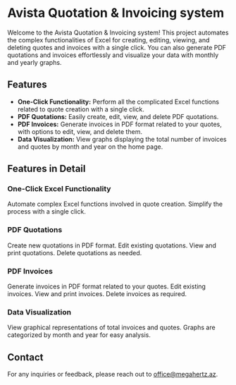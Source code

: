<h1>Avista Quotation & Invoicing system</h1>

<p>Welcome to the Avista Quotation & Invoicing system! This project automates the complex functionalities of Excel for creating, editing, viewing, and deleting quotes and invoices with a single click. You can also generate PDF quotations and invoices effortlessly and visualize your data with monthly and yearly graphs.</p>

<h2>Features</h2>
<ul>
    <li><strong>One-Click Functionality:</strong> Perform all the complicated Excel functions related to quote creation with a single click.</li>
    <li><strong>PDF Quotations:</strong> Easily create, edit, view, and delete PDF quotations.</li>
    <li><strong>PDF Invoices:</strong> Generate invoices in PDF format related to your quotes, with options to edit, view, and delete them.</li>
    <li><strong>Data Visualization:</strong> View graphs displaying the total number of invoices and quotes by month and year on the home page.</li>
</ul>



<h2>Features in Detail</h2>

<h3>One-Click Excel Functionality</h3>
<p>Automate complex Excel functions involved in quote creation. Simplify the process with a single click.</p>

<h3>PDF Quotations</h3>
<p>Create new quotations in PDF format. Edit existing quotations. View and print quotations. Delete quotations as needed.</p>

<h3>PDF Invoices</h3>
<p>Generate invoices in PDF format related to your quotes. Edit existing invoices. View and print invoices. Delete invoices as required.</p>

<h3>Data Visualization</h3>
<p>View graphical representations of total invoices and quotes. Graphs are categorized by month and year for easy analysis.</p>



<h2>Contact</h2>
<p>For any inquiries or feedback, please reach out to <a href="office@megahertz.az">office@megahertz.az</a>.</p>
